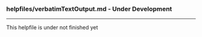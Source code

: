 ### helpfiles/verbatimTextOutput.md - Under Development

***

This helpfile is under not finished yet

